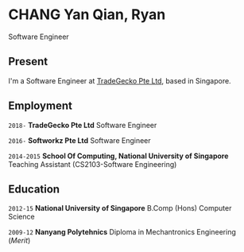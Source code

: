 # CHANG Yan Qian, Ryan
Software Engineer

## Present

I'm a Software Engineer at [TradeGecko Pte Ltd](https://www.tradegecko.com), based in Singapore.

## Employment

`2018-`
__TradeGecko Pte Ltd__ Software Engineer

`2016-`
__Softworkz Pte Ltd__ Software Engineer

`2014-2015`
__School Of Computing, National University of Singapore__ Teaching Assistant (CS2103-Software Engineering)

## Education

`2012-15`
__National University of Singapore__ B.Comp (Hons) Computer Science

`2009-12`
__Nanyang Polytehnics__ Diploma in Mechantronics Engineering (_Merit_)
